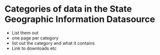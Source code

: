 # Categories of data in the State Geographic Information Datasource

- List them out
- one page per category
- list out the category and what it contains
- Link to downloads etc
